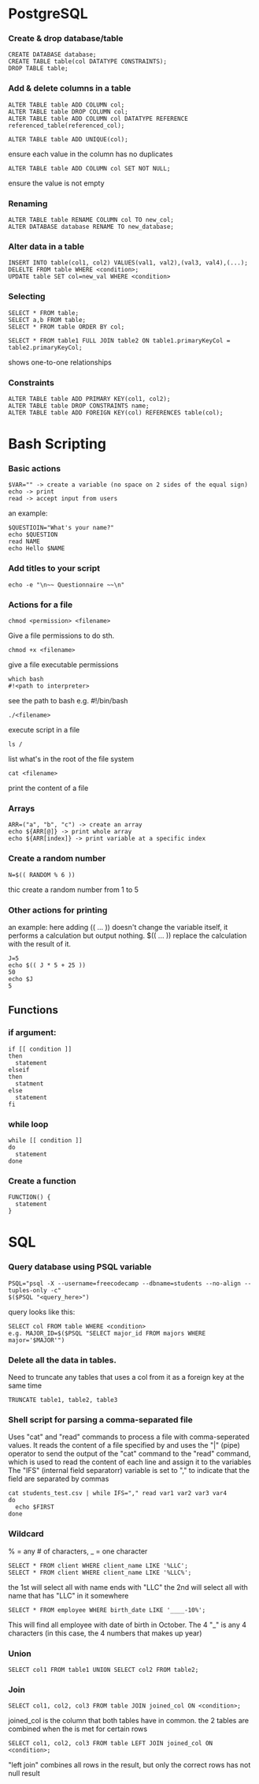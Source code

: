 # PostgreSQL
### Create & drop database/table
```
CREATE DATABASE database;
CREATE TABLE table(col DATATYPE CONSTRAINTS);
DROP TABLE table;
```
### Add & delete columns in a table 
```
ALTER TABLE table ADD COLUMN col;
ALTER TABLE table DROP COLUMN col;
ALTER TABLE table ADD COLUMN col DATATYPE REFERENCE referenced_table(referenced_col);
```
```
ALTER TABLE table ADD UNIQUE(col); 
```
ensure each value in the column has no duplicates
```
ALTER TABLE table ADD COLUMN col SET NOT NULL; 
```
ensure the value is not empty
### Renaming
```
ALTER TABLE table RENAME COLUMN col TO new_col;
ALTER DATABASE database RENAME TO new_database;
```
### Alter data in a table 
```
INSERT INTO table(col1, col2) VALUES(val1, val2),(val3, val4),(...);
DELELTE FROM table WHERE <condition>;
UPDATE table SET col=new_val WHERE <condition>
```

### Selecting
```
SELECT * FROM table;
SELECT a,b FROM table;
SELECT * FROM table ORDER BY col;
```
```
SELECT * FROM table1 FULL JOIN table2 ON table1.primaryKeyCol = table2.primaryKeyCol; 
```
shows one-to-one relationships

### Constraints
```
ALTER TABLE table ADD PRIMARY KEY(col1, col2);
ALTER TABLE table DROP CONSTRAINTS name;
ALTER TABLE table ADD FOREIGN KEY(col) REFERENCES table(col);
```

# Bash Scripting
### Basic actions
```
$VAR="" -> create a variable (no space on 2 sides of the equal sign)
echo -> print
read -> accept input from users 
```

an example: 
```
$QUESTIOIN="What's your name?" 
echo $QUESTION
read NAME
echo Hello $NAME
```

### Add titles to your script 
```
echo -e "\n~~ Questionnaire ~~\n"
```

### Actions for a file
```
chmod <permission> <filename>
```
Give a file permissions to do sth.
```
chmod +x <filename>
```
give a file executable permissions

```
which bash
#!<path to interpreter>
```
see the path to bash
e.g. #!/bin/bash
```
./<filename>
```
execute script in a file
```
ls /
```
list what's in the root of the file system
```
cat <filename>
```
print the content of a file 

### Arrays
```
ARR=("a", "b", "c") -> create an array
echo ${ARR[@]} -> print whole array
echo ${ARR[index]} -> print variable at a specific index
```

### Create a random number
```
N=$(( RANDOM % 6 ))
```
thic create a random number from 1 to 5

### Other actions for printing
an example:
here adding (( ... )) doesn't change the variable itself, it performs a calculation but output nothing.
$(( ... )) replace the calculation with the result of it.
```
J=5
echo $(( J * 5 + 25 ))
50
echo $J
5
```

## Functions

### if argument:
```
if [[ condition ]]
then
  statement
elseif
then
  statment
else 
  statement
fi 
```

### while loop
```
while [[ condition ]]
do
  statement
done 
```

### Create a function
```
FUNCTION() {
  statement
}
```
# SQL
### Query database using PSQL variable
```
PSQL="psql -X --username=freecodecamp --dbname=students --no-align --tuples-only -c"
$($PSQL "<query_here>")
```
query looks like this: 
```
SELECT col FROM table WHERE <condition>
e.g. MAJOR_ID=$($PSQL "SELECT major_id FROM majors WHERE major='$MAJOR'")
```

### Delete all the data in tables.
Need to truncate any tables that uses a col from it as a foreign key at the same time 
```
TRUNCATE table1, table2, table3
```

### Shell script for parsing a comma-separated file 
Uses "cat" and "read" commands to process a file with comma-seperated values. It reads the content of a file specified by <filename> and uses the "|" (pipe) operator to send the output of the "cat" command to the "read" command, which is used to read the content of each line and assign it to the variables  
The "IFS" (internal field separatorr) variable is set to "," to indicate that the field are separated by commas
```
cat students_test.csv | while IFS="," read var1 var2 var3 var4
do
  echo $FIRST
done
```

### Wildcard
% = any # of characters, _ = one character
```
SELECT * FROM client WHERE client_name LIKE '%LLC';
SELECT * FROM client WHERE client_name LIKE '%LLC%';
```
the 1st will select all with name ends with "LLC"
the 2nd will select all with name that has "LLC" in it somewhere
```
SELECT * FROM employee WHERE birth_date LIKE '____-10%';
```
This will find all employee with date of birth in October. The 4 "_" is any 4 characters (in this case, the 4 numbers that makes up year)
  
### Union
```
SELECT col1 FROM table1 UNION SELECT col2 FROM table2;
```
### Join
```
SELECT col1, col2, col3 FROM table JOIN joined_col ON <condition>;
```
joined_col is the column that both tables have in common. 
the 2 tables are combined when the <condition> is met for certain rows 
```
SELECT col1, col2, col3 FROM table LEFT JOIN joined_col ON <condition>;
```
"left join" combines all rows in the result, but only the correct rows has not null result
